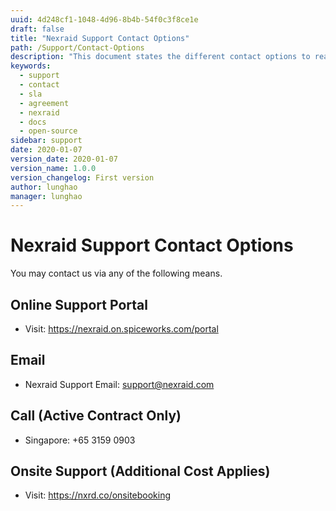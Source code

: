 ```yaml
---
uuid: 4d248cf1-1048-4d96-8b4b-54f0c3f8ce1e
draft: false
title: "Nexraid Support Contact Options"
path: /Support/Contact-Options
description: "This document states the different contact options to reach Nexraid Support."
keywords: 
  - support
  - contact
  - sla
  - agreement
  - nexraid
  - docs
  - open-source
sidebar: support
date: 2020-01-07
version_date: 2020-01-07
version_name: 1.0.0
version_changelog: First version
author: lunghao
manager: lunghao
---
```


# Nexraid Support Contact Options
You may contact us via any of the following means.

## Online Support Portal
* Visit: https://nexraid.on.spiceworks.com/portal

## Email
* Nexraid Support Email: support@nexraid.com

## Call (Active Contract Only)
* Singapore: +65 3159 0903

## Onsite Support (Additional Cost Applies)
* Visit: https://nxrd.co/onsitebooking
